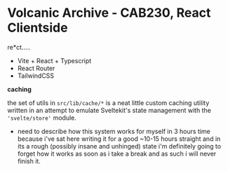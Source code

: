 # Volcanic Archive - CAB230, React Clientside

re*ct.....

- Vite + React + Typescript
- React Router
- TailwindCSS
 
**caching**

the set of utils in `src/lib/cache/*` is a neat little custom caching utility written in an attempt to emulate Sveltekit's state management with the `'svelte/store'` module.

 - need to describe how this system works for myself in 3 hours time because i've sat here writing it for a good ~10-15 hours straight and in its a rough (possibly insane and unhinged) state i'm definitely going to forget how it
works as soon as i take a break and as such i will never finish it.
